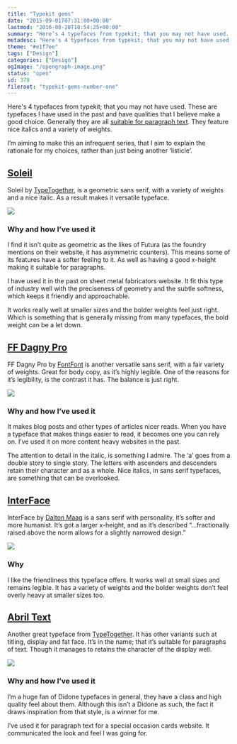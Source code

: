 ```yaml
---
title: "Typekit gems"
date: "2015-09-01T07:31:00+00:00"
lastmod: "2016-08-28T10:54:25+00:00"
summary: "Here’s 4 typefaces from typekit; that you may not have used. These are typefaces I have used in the past and have qualities that I believe make a good choice. Generally they are all suitable for paragraph text. They feature nice italics and a variety of weights. Hopefully through this post you can discover some nice typefaces that you can find appropriate for your designs."
metadesc: "Here's 4 typefaces from typekit; that you may not have used. These are typefaces I have used in the past and have qualities that I believe make a good choice."
theme: "#e1f7ee"
tags: ["Design"]
categories: ["Design"]
ogImage: "/opengraph-image.png"
status: "open"
id: 378
fileroot: "typekit-gems-number-one"
---
```


Here's 4 typefaces from typekit; that you may not have used. These are typefaces I have used in the past and have qualities that I believe make a good choice. Generally they are all [suitable for paragraph text](/blog/how-to-choose-a-typeface-for-paragraphs). They feature nice italics and a variety of weights.

I’m aiming to make this an infrequent series, that I aim to explain the rationale for my choices, rather than just being another ‘listicle’.

## [Soleil](https://typekit.com/fonts/soleil)
Soleil by [TypeTogether](http://www.type-together.com/Soleil), is a geometric sans serif, with a variety of weights and a nice italic. As a result makes it versatile typeface.

<div className="article-image flex center">
  <Image src="/images/blog/soleil.png" width={662} height={360} />
</div>

### Why and how I’ve used it
I find it isn’t quite as geometric as the likes of Futura (as the foundry mentions on their website, it has asymmetric counters). This means some of its features have a softer feeling to it. As well as having a good x-height making it suitable for paragraphs.

I have used it in the past on sheet metal fabricators website. It fit this type of industry well with the preciseness of geometry and the subtle softness, which keeps it friendly and approachable.

It works really well at smaller sizes and the bolder weights feel just right. Which is something that is generally missing from many typefaces, the bold weight can be a let down.

## [FF Dagny Pro](https://typekit.com/fonts/ff-dagny-web-pro)
FF Dagny Pro by [FontFont](https://www.fontfont.com/fonts/dagny) is another versatile sans serif, with a fair variety of weights. Great for body copy, as it’s highly legible. One of the reasons for it’s legibility, is the contrast it has. The balance is just right.

<div className="article-image flex center">
  <Image src="/images/blog/dagny.png" width={662} height={360} />
</div>

### Why and how I’ve used it
It makes blog posts and other types of articles nicer reads. When you have a typeface that makes things easier to read, it becomes one you can rely on. I’ve used it on more content heavy websites in the past.

The attention to detail in the italic, is something I admire. The ‘a’ goes from a double story to single story. The letters with ascenders and descenders retain their character and as a whole. Nice italics, in sans serif typefaces, are something that can be overlooked.

## [InterFace](https://typekit.com/fonts/interface)
InterFace by [Dalton Maag](https://daltonmaag.com/library/interface) is a sans serif with personality, it’s softer and more humanist. It’s got a larger x-height, and as it’s described “…fractionally raised above the norm allows for a slightly narrowed design.”

<div className="article-image flex center">
  <Image src="/images/blog/interface.png" width={662} height={360} />
</div>

### Why
I like the friendliness this typeface offers. It works well at small sizes and remains legible. It has a variety of weights and the bolder weights don’t feel overly heavy at smaller sizes too.

## [Abril Text](https://typekit.com/fonts/abril-text)
Another great typeface from [TypeTogether](http://www.type-together.com/Abril). It has other variants such at titling, display and fat face. It’s in the name; that it’s suitable for paragraphs of text. Though it manages to retains the character of the display well.

<div className="article-image flex center">
  <Image src="/images/blog/abril.png" width={662} height={360} />
</div>

### Why and how I’ve used it
I’m a huge fan of Didone typefaces in general, they have a class and high quality feel about them. Although this isn’t a Didone as such, the fact it draws inspiration from that style, is a winner for me.

I’ve used it for paragraph text for a special occasion cards website. It communicated the look and feel I was going for.
